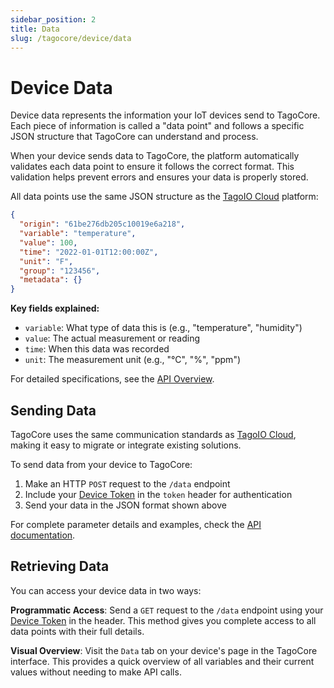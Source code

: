 ```yaml
---
sidebar_position: 2
title: Data
slug: /tagocore/device/data
---
```


# Device Data

Device data represents the information your IoT devices send to TagoCore. Each
piece of information is called a "data point" and follows a specific JSON
structure that TagoCore can understand and process.

When your device sends data to TagoCore, the platform automatically validates
each data point to ensure it follows the correct format. This validation helps
prevent errors and ensures your data is properly stored.

All data points use the same JSON structure as the
[TagoIO Cloud](/docs/api/send-data.api) platform:

```json
{
  "origin": "61be276db205c10019e6a218",
  "variable": "temperature",
  "value": 100,
  "time": "2022-01-01T12:00:00Z",
  "unit": "F",
  "group": "123456",
  "metadata": {}
}
```

**Key fields explained:**

- `variable`: What type of data this is (e.g., "temperature", "humidity")
- `value`: The actual measurement or reading
- `time`: When this data was recorded
- `unit`: The measurement unit (e.g., "°C", "%", "ppm")

For detailed specifications, see the
[API Overview](https://help.tago.io/portal/en/kb/articles/31-api-overview#Security).

## Sending Data

TagoCore uses the same communication standards as
[TagoIO Cloud](https://admin.tago.io), making it easy to migrate or integrate
existing solutions.

To send data from your device to TagoCore:

1. Make an HTTP `POST` request to the `/data` endpoint
2. Include your [Device Token](/docs/tagocore/device#token--serial-number) in
   the `token` header for authentication
3. Send your data in the JSON format shown above

For complete parameter details and examples, check the
[API documentation](/docs/api/send-data).

## Retrieving Data

You can access your device data in two ways:

**Programmatic Access**: Send a `GET` request to the `/data` endpoint using your
[Device Token](/docs/tagocore/device#token--serial-number) in the header. This
method gives you complete access to all data points with their full details.

**Visual Overview**: Visit the `Data` tab on your device's page in the TagoCore
interface. This provides a quick overview of all variables and their current
values without needing to make API calls.
